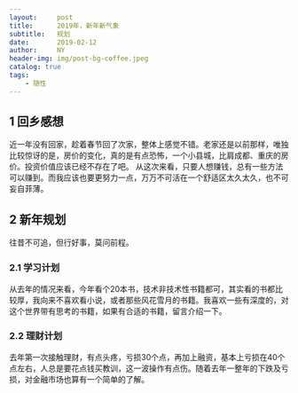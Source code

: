 ```yaml
---
layout:     post
title:      2019年，新年新气象
subtitle:   规划
date:       2019-02-12
author:     NY
header-img: img/post-bg-coffee.jpeg
catalog: true
tags:
    - 随性
---
```


## 1 回乡感想

  近一年没有回家，趁着春节回了次家，整体上感觉不错。老家还是以前那样，唯独比较惊讶的是，房价的变化，真的是有点恐怖，一个小县城，比肩成都、重庆的房价。投资价值应该已经不存在了吧。
从这次来看，只要人想赚钱，总有一些方法可以赚到。而我应该也要更努力一点，万万不可活在一个舒适区太久太久，也不可妄自菲薄。

## 2 新年规划

  往昔不可追，但行好事，莫问前程。

### 2.1 学习计划

  从去年的情况来看，今年看个20本书，技术非技术性书籍都可，其实看的书都比较厚，我向来不喜欢看小说，或者那些风花雪月的书籍。我喜欢一些有深度的，对这个世界带有思考的书籍，如果有合适的书籍，留言介绍一下。

### 2.2 理财计划

  去年第一次接触理财，有点头疼，亏损30个点，再加上融资，基本上亏损在40个点左右，人总是要花点钱买教训，这一波操作有点伤。随着去年一整年的下跌及亏损，对金融市场也算有一个简单的了解。



